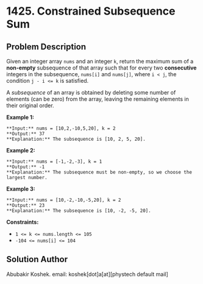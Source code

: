 # 1425\. Constrained Subsequence Sum

## Problem Description

Given an integer array `nums` and an integer `k`, return the maximum sum of a
**non-empty** subsequence of that array such that for every two
**consecutive** integers in the subsequence, `nums[i]` and `nums[j]`, where `i
< j`, the condition `j - i <= k` is satisfied.

A _subsequence_ of an array is obtained by deleting some number of elements
(can be zero) from the array, leaving the remaining elements in their original
order.

**Example 1:**

    
    
    **Input:** nums = [10,2,-10,5,20], k = 2
    **Output:** 37
    **Explanation:** The subsequence is [10, 2, 5, 20].
    

**Example 2:**

    
    
    **Input:** nums = [-1,-2,-3], k = 1
    **Output:** -1
    **Explanation:** The subsequence must be non-empty, so we choose the largest number.
    

**Example 3:**

    
    
    **Input:** nums = [10,-2,-10,-5,20], k = 2
    **Output:** 23
    **Explanation:** The subsequence is [10, -2, -5, 20].
    

**Constraints:**

  * `1 <= k <= nums.length <= 105`
  * `-104 <= nums[i] <= 104`

## Solution Author

Abubakir Koshek. email: koshek[dot]a[at][phystech default mail]